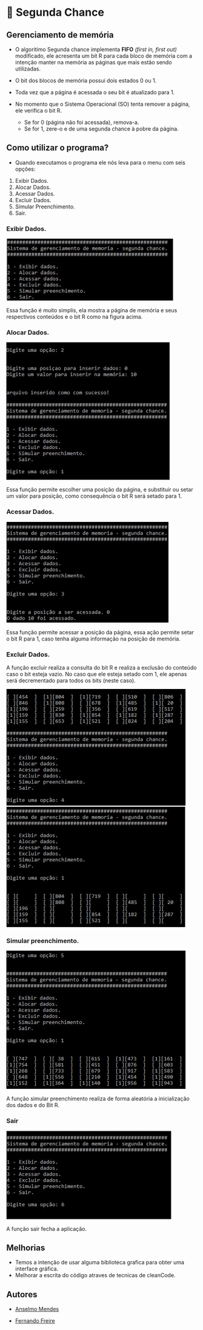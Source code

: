 # :wrench: Segunda Chance


## Gerenciamento de memória

* O algoritimo Segunda chance implementa **FIFO** *(first in, first out)* modificado, ele acresenta um bit R para cada bloco de memória com a intenção manter na memória as páginas que mais estão sendo utilizadas.

* O bit dos blocos de memória possui dois estados 0 ou 1.
* Toda vez que a página é acessada o seu bit é atualizado para 1.
* No momento que o Sistema Operacional (SO) tenta remover a página, ele verifica o bit R.
  * Se for 0 (página não foi acessada), remova-a.
  * Se for 1, zere-o e de uma segunda chance à pobre da página.
 
## Como utilizar o programa?

* Quando executamos o programa ele nós leva para o menu com seis opções:

1. Exibir Dados.
2. Alocar Dados.
3. Acessar Dados.
4. Excluir Dados.
5. Simular Preenchimento.
6. Sair.

### Exibir Dados.

![Exibir Dados](https://github.com/anselmomendes/Segunda-Chance/blob/master/imagens/001.jpg)

Essa função é muito simplis, ela mostra a página de memória e seus respectivos conteúdos e o bit R como na figura acima.

### Alocar Dados.

![Alocar Dados](https://github.com/anselmomendes/Segunda-Chance/blob/master/imagens/004.jpg)

Essa função permite escolher uma posição da página, e substituir ou setar um valor para posição, como consequência o bit R será setado para 1.

### Acessar Dados.

![Acessar Dados](https://github.com/anselmomendes/Segunda-Chance/blob/master/imagens/005.jpg)

Essa função permite acessar a posição da página, essa ação permite setar o bit R para 1, caso tenha alguma informação na posição de memória.

### Excluir Dados.

A função excluir realiza a consulta do bit R e realiza a exclusão do conteúdo caso o bit esteja vazio. No caso que ele esteja setado com 1, ele apenas será decrementado para todos os bits (neste caso).

![Excluir Dados](https://github.com/anselmomendes/Segunda-Chance/blob/master/imagens/006a.jpg)
![Excluir Dados](https://github.com/anselmomendes/Segunda-Chance/blob/master/imagens/006b.jpg)

### Simular preenchimento.

![Simular Preenchimento](https://github.com/anselmomendes/Segunda-Chance/blob/master/imagens/007.jpg)

A função simular preenchimento realiza de forma aleatória a inicialização dos dados e do Bit R.

### Sair

![Sair](https://github.com/anselmomendes/Segunda-Chance/blob/master/imagens/008.jpg)

A função sair fecha a aplicação.

## Melhorias

* Temos a intenção de usar alguma biblioteca grafica para obter uma interface gráfica.
* Melhorar a escrita do código atraves de tecnicas de cleanCode.

## Autores

- [Anselmo Mendes](https://github.com/anselmomendes)

- [Fernando Freire](https://github.com/fernandofreire01)
